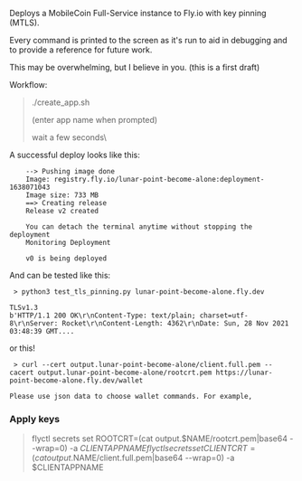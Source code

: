 Deploys a MobileCoin Full-Service instance to Fly.io with key pinning (MTLS).

Every command is printed to the screen as it's run to aid in debugging and to provide a reference for future work.

This may be overwhelming, but I believe in you. (this is a first draft)

Workflow:

 > ./create_app.sh
 >
 > (enter app name when prompted)
 >
 > wait a few seconds\
 >

A successful deploy looks like this:

```
    --> Pushing image done
    Image: registry.fly.io/lunar-point-become-alone:deployment-1638071043
    Image size: 733 MB
    ==> Creating release
    Release v2 created

    You can detach the terminal anytime without stopping the deployment
    Monitoring Deployment

    v0 is being deployed
```

And can be tested like this:

```
 > python3 test_tls_pinning.py lunar-point-become-alone.fly.dev

TLSv1.3
b'HTTP/1.1 200 OK\r\nContent-Type: text/plain; charset=utf-8\r\nServer: Rocket\r\nContent-Length: 4362\r\nDate: Sun, 28 Nov 2021 03:48:39 GMT....
```

or this!

```
 > curl --cert output.lunar-point-become-alone/client.full.pem --cacert output.lunar-point-become-alone/rootcrt.pem https://lunar-point-become-alone.fly.dev/wallet

Please use json data to choose wallet commands. For example,

```

### Apply keys

 > flyctl secrets set ROOTCRT=(cat output.$NAME/rootcrt.pem|base64 --wrap=0) -a $CLIENTAPPNAME
 > flyctl secrets set CLIENTCRT=(cat output.$NAME/client.full.pem|base64 --wrap=0) -a $CLIENTAPPNAME
